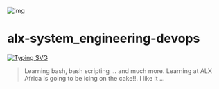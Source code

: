 ![img](https://assets.imaginablefutures.com/media/images/ALX_Logo.max-200x150.png)

# alx-system_engineering-devops
[![Typing SVG](https://readme-typing-svg.demolab.com/?lines=Alx+System+Engineering+Devops;Working+with+the+shell,+commands,+and+scripts)](https://git.io/typing-svg)
>Learning bash, bash scripting ... and much more. Learning at ALX Africa is going to be icing on the cake!!. I like it ... 
